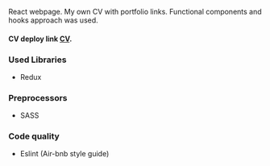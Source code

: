React webpage. My own CV with portfolio links.
Functional components and hooks approach was used.

#### CV deploy link [CV]().

### Used Libraries
* Redux

### Preprocessors
* SASS

### Code quality
* Eslint (Air-bnb style guide)
